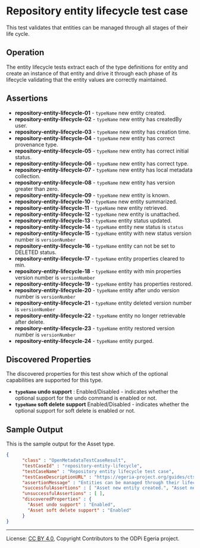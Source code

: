 <!-- SPDX-License-Identifier: CC-BY-4.0 -->
<!-- Copyright Contributors to the ODPi Egeria project. -->

# Repository entity lifecycle test case

This test validates that entities can be managed through all stages of their life cycle.

## Operation

The entity lifecycle tests extract each of the type definitions for entity and create an instance of that entity and
drive it through each phase of its lifecycle validating that the entity values are correctly maintained.

## Assertions

* **repository-entity-lifecycle-01** - `typeName` new entity created.
* **repository-entity-lifecycle-02** - `typeName` new entity has createdBy user.
* **repository-entity-lifecycle-03** - `typeName` new entity has creation time.
* **repository-entity-lifecycle-04** - `typeName` new entity has correct provenance type.
* **repository-entity-lifecycle-05** - `typeName` new entity has correct initial status.
* **repository-entity-lifecycle-06** - `typeName` new entity has correct type.
* **repository-entity-lifecycle-07** - `typeName` new entity has local metadata collection.
* **repository-entity-lifecycle-08** - `typeName` new entity has version greater than zero.
* **repository-entity-lifecycle-09** - `typeName` new entity is known.
* **repository-entity-lifecycle-10** - `typeName` new entity summarized.
* **repository-entity-lifecycle-11** - `typeName` new entity retrieved.
* **repository-entity-lifecycle-12** - `typeName` new entity is unattached.
* **repository-entity-lifecycle-13** - `typeName` entity status updated.
* **repository-entity-lifecycle-14** - `typeName` entity new status is `status`
* **repository-entity-lifecycle-15** - `typeName` entity with new status version number is `versionNumber`
* **repository-entity-lifecycle-16** - `typeName` entity can not be set to DELETED status.
* **repository-entity-lifecycle-17** - `typeName` entity properties cleared to min.
* **repository-entity-lifecycle-18** - `typeName` entity with min properties version number is `versionNumber`
* **repository-entity-lifecycle-19** - `typeName` entity has properties restored.
* **repository-entity-lifecycle-20** - `typeName` entity after undo version number is `versionNumber`
* **repository-entity-lifecycle-21** - `typeName` entity deleted version number is `versionNumber`
* **repository-entity-lifecycle-22** - `typeName` entity no longer retrievable after delete.
* **repository-entity-lifecycle-23** - `typeName` entity restored version number is `versionNumber`
* **repository-entity-lifecycle-24** - `typeName` entity purged.

## Discovered Properties

The discovered properties for this test show which of the optional capabilities are supported for this type.

* **`typeName` undo support** : Enabled/Disabled - indicates whether the optional support for the undo command is enabled or not.
* **`typeName` soft delete support** Enabled/Disabled - indicates whether the optional support for soft delete is enabled or not.

## Sample Output

This is the sample output for the Asset type.

```json
{
      "class" : "OpenMetadataTestCaseResult",
      "testCaseId" : "repository-entity-lifecycle",
      "testCaseName" : "Repository entity lifecycle test case",
      "testCaseDescriptionURL" : "https://egeria-project.org/guides/cts/repository-workbench/repository-entity-lifecycle-test-case.md",
      "assertionMessage" : "Entities can be managed through their lifecycle",
      "successfulAssertions" : [ "Asset new entity created.", "Asset new entity has createdBy user.", "Asset new entity has creation time.", "Asset new entity has correct provenance type.", "Asset new entity has correct initial status.", "Asset new entity has correct type.", "Asset new entity has local metadata collection.", "Asset new entity has version greater than zero.", "Asset new entity is known.", "Asset new entity summarized.", "Asset new entity retrieved.", "Asset new entity is unattached.", "Asset entity status updated.", "Asset entity new status is Active", "Asset entity with new status version number is 2", "Asset entity can not be set to DELETED status.", "Asset entity properties cleared to min.", "Asset entity with min properties version number is 3", "Asset entity has properties restored.", "Asset entity after undo version number is 4", "Asset entity deleted version number is 5", "Asset entity no longer retrievable after delete.", "Asset entity restored version number is 6", "Asset entity purged." ],
      "unsuccessfulAssertions" : [ ],
      "discoveredProperties" : {
        "Asset undo support" : "Enabled",
        "Asset soft delete support" : "Enabled"
      }
}
```


----
License: [CC BY 4.0](https://creativecommons.org/licenses/by/4.0/),
Copyright Contributors to the ODPi Egeria project.